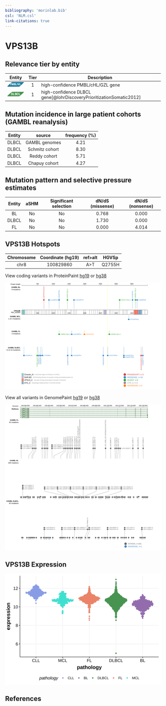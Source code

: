 ```yaml
---
bibliography: 'morinlab.bib'
csl: 'NLM.csl'
link-citations: true
---
```

# VPS13B

## Relevance tier by entity

|Entity|Tier|Description               |
|:------:|:----:|--------------------------|
|![PMBL](images/icons/PMBL_tier1.png)|1|high-confidence PMBL/cHL/GZL gene|
|![DLBCL](images/icons/DLBCL_tier1.png) |1   |high-confidence DLBCL gene[@lohrDiscoveryPrioritizationSomatic2012]|

## Mutation incidence in large patient cohorts (GAMBL reanalysis)

|Entity|source        |frequency (%)|
|:------:|:--------------:|:-------------:|
|DLBCL |GAMBL genomes |4.21         |
|DLBCL |Schmitz cohort|8.30         |
|DLBCL |Reddy cohort  |5.71         |
|DLBCL |Chapuy cohort |4.27         |

## Mutation pattern and selective pressure estimates

|Entity|aSHM|Significant selection|dN/dS (missense)|dN/dS (nonsense)|
|:------:|:----:|:---------------------:|:----------------:|:----------------:|
|BL    |No  |No                   |0.768           |0.000           |
|DLBCL |No  |No                   |1.730           |0.000           |
|FL    |No  |No                   |0.000           |4.014           |




## VPS13B Hotspots

| Chromosome |Coordinate (hg19) | ref>alt | HGVSp | 
 | :---:| :---: | :--: | :---: |
| chr8 | 100829860 | A>T | Q2755H |

View coding variants in ProteinPaint [hg19](https://morinlab.github.io/LLMPP/GAMBL/VPS13B_protein.html)  or [hg38](https://morinlab.github.io/LLMPP/GAMBL/VPS13B_protein_hg38.html)

![](images/proteinpaint/VPS13B_NM_152564.svg)

View all variants in GenomePaint [hg19](https://morinlab.github.io/LLMPP/GAMBL/VPS13B.html)  or [hg38](https://morinlab.github.io/LLMPP/GAMBL/VPS13B_hg38.html)

![](images/proteinpaint/VPS13B.svg)

## VPS13B Expression
![](images/gene_expression/VPS13B_by_pathology.svg)
<!-- ORIGIN: Unknown -->

## References
